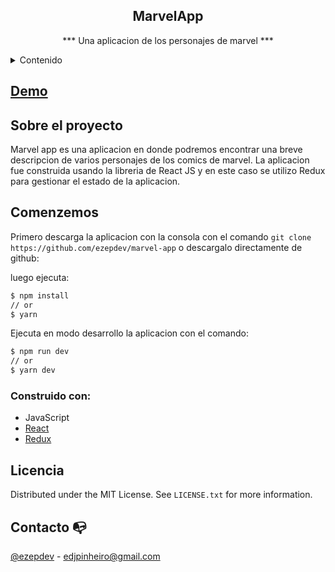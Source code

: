 <div align="center">

 ## MarvelApp   
  
  *** Una aplicacion de los personajes de marvel ***
</div>

<!-- CONTENIDO PRINCIPAL-->

<details>
  <summary>Contenido</summary>
  <ol>
    <li><a href="#demo">Demo</a></li>
    <li>
      <a href="#about-the-project">Sobre el proyecto</a>
      <a href="#getting-started">Comenzando...</a>
      <ul>
        <li><a href="#built-with">Construido con </a></li>
      </ul>
    </li>
    <li><a href="#contact">Contact</a></li>
   
  </ol>
</details>

## [Demo](https://immense-sea-47734.herokuapp.com/)


## Sobre el proyecto

Marvel app es una aplicacion en donde podremos encontrar una breve descripcion de varios personajes de los comics de marvel. 
La aplicacion fue construida usando la libreria de React JS y en este caso se utilizo Redux para gestionar el estado de la aplicacion. 


## Comenzemos 

Primero descarga la aplicacion con la consola con el comando `git clone https://github.com/ezepdev/marvel-app` o descargalo directamente de github:

luego ejecuta:

```sh
$ npm install
// or
$ yarn
```

Ejecuta en modo desarrollo la aplicacion con el comando: 

```sh
$ npm run dev
// or
$ yarn dev
```

### Construido con:

- JavaScript
- [React](https://reactjs.org/)
- [Redux](https://es.redux.js.org/)


## Licencia 

Distributed under the MIT License. See `LICENSE.txt` for more information.

## Contacto 📭


[@ezepdev](https://www.linkedin.com/in/ezepdev/) - edjpinheiro@gmail.com
